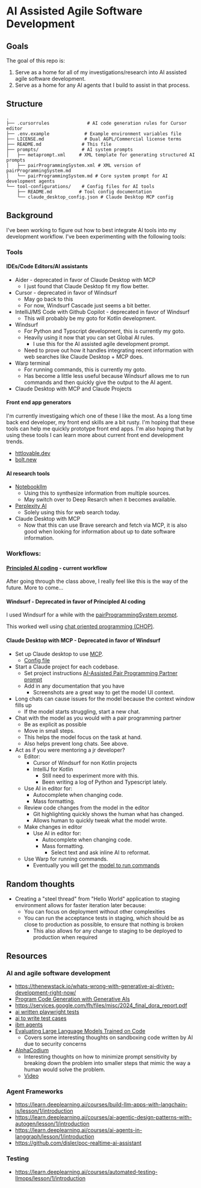 # AI Assisted Agile Software Development

## Goals
The goal of this repo is:

1. Serve as a home for all of my investigations/research into AI assisted agile software development.
2. Serve as a home for any AI agents that I build to assist in that process.

## Structure

```
.
├── .cursorrules              # AI code generation rules for Cursor editor
├── .env.example             # Example environment variables file
├── LICENSE.md               # Dual AGPL/Commercial license terms
├── README.md               # This file
├── prompts/                # AI system prompts
│   ├── metaprompt.xml     # XML template for generating structured AI prompts
│   ├── pairProgrammingSystem.xml # XML version of pairProgrammingSystem.md
│   └── pairProgrammingSystem.md # Core system prompt for AI development agents
└── tool-configurations/    # Config files for AI tools
    ├── README.md          # Tool config documentation
    └── claude_desktop_config.json # Claude Desktop MCP config
```

## Background

I've been working to figure out how to best integrate AI tools into my development workflow.
I've been experimenting with the following tools:

### Tools

#### IDEs/Code Editors/AI assistants
* Aider - deprecated in favor of Claude Desktop with MCP
    - I just found that Claude Desktop fit my flow better.
* Cursor - deprecated in favor of Windsurf
    - May go back to this
    - For now, Windsurf Cascade just seems a bit better.
* IntelliJ/MS Code with Github Copilot - deprecated in favor of Windsurf
    - This will probably be my goto for Kotlin development.
* Windsurf
    - For Python and Typscript development, this is currently my goto.
    - Heavily using it now that you can set Global AI rules.
        - I use this for the AI assisted agile development prompt.
    - Need to prove out how it handles integrating recent information
    with web searches like Claude Desktop + MCP does.
* Warp terminal
    - For running commands, this is currently my goto.
    - Has become a little less useful because Windsurf allows me
        to run commands and then quickly give the output to the AI agent.
* Claude Desktop with MCP and Claude Projects

#### Front end app generators

I'm currently investigaing which one of these I like the most.
As a long time back end developer, my front end skills are a bit rusty.
I'm hoping that these tools can help me quickly prototype front end apps.
I'm also hoping that by using these tools I can learn more about current front end development trends.

* [httlovable.dev](https://lovable.dev/)
* [bolt.new](https://bolt.new/)

#### AI research tools

* [Notebookllm](https://notebooklm.google.com/)
    * Using this to synthesize information from multiple sources.
    * May switch over to Deep Resarch when it becomes available.
* [Perplexity AI](https://www.perplexity.ai/)
    * Solely using this for web search today.
* Claude Desktop with MCP
    * Now that this can use Brave serearch and fetch via MCP, it is
    also good when looking for information about up to date software
    information.


### Workflows:

#### [Principled AI coding](https://agenticengineer.com/principled-ai-coding) - current workflow

After going through the class above, I really feel like this is the way of the future.
More to come...

#### Windsurf - Deprecated in favor of Principled AI coding

I used Windsurf for a while with the [pairProgrammingSystem prompt](https://github.com/mikegehard/ai-assisted-agile-agents/blob/main/prompts/pairProgrammingSystem.md).

This worked well using [chat oriented programming (CHOP)](https://sourcegraph.com/blog/chat-oriented-programming-in-action).

#### Claude Desktop with MCP - Deprecated in favor of Windsurf
* Set up Claude desktop to use [MCP](https://www.anthropic.com/news/model-context-protocol).
	* [Config file](https://github.com/mikegehard/ai-assisted-agile-agents/tree/main/tool-configurations)
* Start a Claude project for each codebase.
	* Set project instructions [AI-Assisted Pair Programming Partner prompt](https://github.com/mikegehard/ai-assisted-agile-agents/blob/main/prompts/pairProgrammingSystem.md)
	* Add in any documentation that you have
		* Screenshots are a great way to get the model UI context.
* Long chats can cause issues for the model because the context window fills up
	* If the model starts struggling, start a new chat.
* Chat with the model as you would with a pair programming partner
	* Be as explicit as possible
	* Move in small steps.
	* This helps the model focus on the task at hand.
	* Also helps prevent long chats. See above.
* Act as if you were mentoring a jr developer?
    * Editor:
        * Cursor of Windsurf for non Kotlin projects
        * IntelliJ for Kotlin
            * Still need to experiment more with this.
            * Been writing a log of Python and Typescript lately.
    * Use AI in editor for:
        * Autocomplete when changing code.
        * Mass formatting.
	* Review code changes from the model in the editor
		* Git highlighting quickly shows the human what has changed.
		* Allows human to quickly tweak what the model wrote.
	* Make changes in editor
		* Use AI in editor for:
			* Autocomplete when changing code.
			* Mass formatting.
				* Select text and ask inline AI to reformat.
	* Use Warp for running commands.
		* Eventually you will get the [model to run commands](https://github.com/modelcontextprotocol/servers/issues/174)

## Random thoughts

* Creating a "steel thread" from "Hello World" application to staging environment allows for faster iteration later because:
    * You can focus on deployment without other complexities
    * You can run the acceptance tests in staging, which should be as close to production as possible, to
        ensure that nothing is broken
        * This also allows for any change to staging to be deployed to production when required

## Resources

### AI and agile software development
* https://thenewstack.io/whats-wrong-with-generative-ai-driven-development-right-now/
* [Program Code Generation with Generative AIs](https://www.mdpi.com/1999-4893/17/2/62])
* https://services.google.com/fh/files/misc/2024_final_dora_report.pdf
* [ai written playwright tests](https://www.ranger.net/)
* [ai to write test cases](https://testrigor.com/)
* [ibm agents](https://research.ibm.com/blog/ibm-swe-agents)
* [Evaluating Large Language Models Trained on Code](https://arxiv.org/pdf/2107.03374)
  * Covers some interesting thoughts on sandboxing code written by AI due to security concerns
* [AlphaCodium](https://github.com/Codium-ai/AlphaCodium)
  * Interesting thoughts on how to minimize prompt sensitivity by breaking down the problem into smaller steps that mimic
     the way a human would solve the problem.
  * [Video](https://www.youtube.com/watch?v=23v9GBJvcrc&list=PLISstAySqk7JLal9v_nL09pLAmQLkXzQ4&index=5&pp=iAQB)

### Agent Frameworks

* https://learn.deeplearning.ai/courses/build-llm-apps-with-langchain-js/lesson/1/introduction
* https://learn.deeplearning.ai/courses/ai-agentic-design-patterns-with-autogen/lesson/1/introduction
* https://learn.deeplearning.ai/courses/ai-agents-in-langgraph/lesson/1/introduction
* https://github.com/disler/poc-realtime-ai-assistant

### Testing

* https://learn.deeplearning.ai/courses/automated-testing-llmops/lesson/1/introduction
